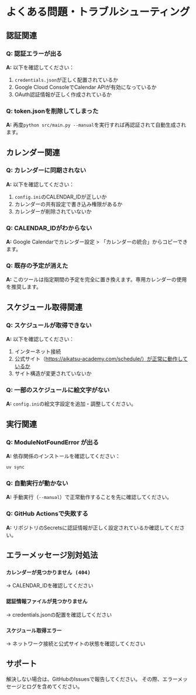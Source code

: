 # よくある問題・トラブルシューティング

## 認証関連

### Q: 認証エラーが出る
**A:** 以下を確認してください：

1. `credentials.json`が正しく配置されているか
2. Google Cloud ConsoleでCalendar APIが有効になっているか
3. OAuth認証情報が正しく作成されているか

### Q: token.jsonを削除してしまった
**A:** 再度`python src/main.py --manual`を実行すれば再認証されて自動生成されます。

## カレンダー関連

### Q: カレンダーに同期されない
**A:** 以下を確認してください：

1. `config.ini`のCALENDAR_IDが正しいか
2. カレンダーの共有設定で書き込み権限があるか
3. カレンダーが削除されていないか

### Q: CALENDAR_IDがわからない
**A:** Google Calendarでカレンダー設定 > 「カレンダーの統合」からコピーできます。

### Q: 既存の予定が消えた
**A:** このツールは指定期間の予定を完全に置き換えます。専用カレンダーの使用を推奨します。

## スケジュール取得関連

### Q: スケジュールが取得できない
**A:** 以下を確認してください：

1. インターネット接続
2. 公式サイト（https://aikatsu-academy.com/schedule/）が正常に動作しているか
3. サイト構造が変更されていないか

### Q: 一部のスケジュールに絵文字がない
**A:** `config.ini`の絵文字設定を追加・調整してください。

## 実行関連

### Q: ModuleNotFoundError が出る
**A:** 依存関係のインストールを確認してください：
```bash
uv sync
```

### Q: 自動実行が動かない
**A:** 手動実行（`--manual`）で正常動作することを先に確認してください。

### Q: GitHub Actionsで失敗する
**A:** リポジトリのSecretsに認証情報が正しく設定されているか確認してください。

## エラーメッセージ別対処法

### `カレンダーが見つかりません (404)`
→ CALENDAR_IDを確認してください

### `認証情報ファイルが見つかりません`
→ credentials.jsonの配置を確認してください

### `スケジュール取得エラー`
→ ネットワーク接続と公式サイトの状態を確認してください

## サポート

解決しない場合は、GitHubのIssuesで報告してください。
その際、エラーメッセージとログを含めてください。 